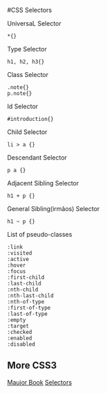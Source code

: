 #CSS Selectors

UniversaL Selector
```
*{}
```
Type Selector
```
h1, h2, h3{}
```
Class Selector
```
.note{}
p.note{}
```
Id Selector
```
#introduction{}
```
Child Selector
```
li > a {}
```
Descendant Selector
```
p a {}
```
Adjacent Sibling Selector 
```
h1 + p {}
```
General Sibling(irmãos) Selector
```
h1 ~ p {}
```

List of pseudo-classes
```
:link
:visited
:active
:hover
:focus
:first-child
:last-child
:nth-child
:nth-last-child
:nth-of-type
:first-of-type
:last-of-type
:empty
:target
:checked
:enabled
:disabled
```
## More CSS3
[Maujor Book]("../assets/files/livro-CSS3-and-SASS_Maujor.rar")
[Selectors](http://www.maujor.com/tutorial/guia-completo-seletores-css3.php)